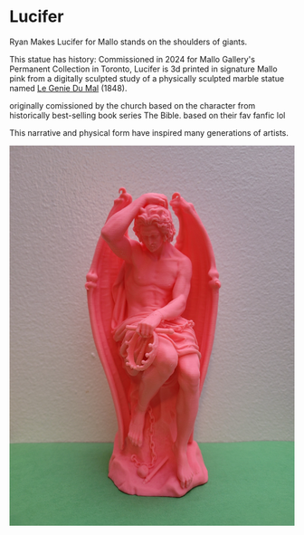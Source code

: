# Lucifer

Ryan Makes Lucifer for Mallo stands on the shoulders of giants.

This statue has history: Commissioned in 2024 for Mallo Gallery's Permanent Collection in Toronto, Lucifer is 3d printed in signature Mallo pink from a digitally sculpted study of a physically sculpted marble statue named [Le Genie Du Mal](https://en.wikipedia.org/wiki/Le_g%C3%A9nie_du_mal) (1848).


originally comissioned by the church based on the character from historically best-selling book series The Bible. based on their fav fanfic lol

This narrative and physical form have inspired many generations of artists.


![20240620_Lucifer picture](20240620_Lucifer.jpg)
